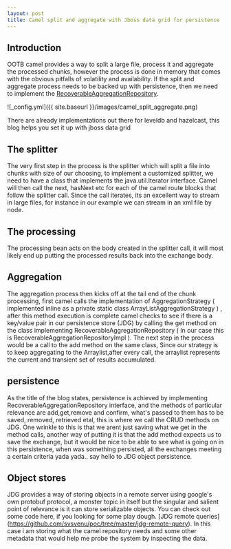 ```yaml
---
layout: post
title: Camel split and aggregate with Jboss data grid for persistence
---
```


## Introduction

OOTB camel provides a way to split a large file, process it and aggregate the processed chunks, however the process
is done in memory that comes with the obvious pitfalls of volatility and availability. If the split and aggregate process
needs to be backed up with persistence, then we need to implement the [RecoverableAggregationRepository](
https://camel.apache.org/maven/camel-2.15.0/camel-core/apidocs/org/apache/camel/spi/RecoverableAggregationRepository.html).

![_config.yml]({{ site.baseurl }}/images/camel_split_aggregate.png)

There are already implementations out there for leveldb and hazelcast, this blog helps you set it up with jboss data grid

## The splitter

The very first step in the process is the splitter which will split a file into chunks with size of our choosing, to implement
a customized splitter, we need to have a class that implements the java.util.Iterator interface. Camel will then
call the next, hasNext etc for each of the camel route blocks that follow the splitter call. Since the call iterates, its an
excellent way to stream in large files, for instance in our example we can stream in an xml file by node.

## The processing

The processing bean acts on the body created in the splitter call, it will most likely end up putting the processed results
back into the exchange body.

## Aggregation

The aggregation process then kicks off at the tail end of the chunk processing, first camel calls the implementation
of AggregationStrategy ( implemented inline as a private static class ArrayListAggregationStrategy ) , after this method execution is complete
camel checks to see if there is a key/value pair in our persistence store (JDG) by calling the get method on the class
implementing RecoverableAggregationRepository ( In our case this is RecoverableAggregationRepositoryImpl ).
The next step in the process would be a call to the add method on the same class, Since our strategy is to keep
aggregating to the Arraylist,after every call, the arraylist represents the current and transient set of results accumulated.

## persistence

As the title of the blog states, persistence is achieved by implementing RecoverableAggregationRepository interface, and the methods
of particular relevance are add,get,remove and confirm, what's passed to them has to be saved, removed, retrieved etal, this is where
we call the CRUD methods on JDG. One wrinkle to this is that we arent just saving what we get in the method calls, another way of putting it is
that the add method expects us to save the exchange, but it would be nice to be able to see what is going on in this persistence, when was
something persisted, all the exchanges meeting a certain criteria yada yada.. say hello to JDG object persistence.

## Object stores

JDG provides a way of storing objects in a remote server using google's own protobuf protocol, a monster topic in itself but the singular and
salient point of relevance is it can store serializable objects. You can check out some code here, if you looking for some play dough. [JDG remote queries]
(https://github.com/svsvenu/poc/tree/master/jdg-remote-query). In this case i am storing what the camel repository needs and some other metadata
that would help me probe the system by inspecting the data.